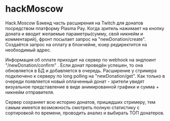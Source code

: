 # hackMoscow
Hack.Moscow
Бэкенд часть расширения на Twitch для донатов посредством платформу Plasma Pay. Когда зритель нажимает на кнопку доната и вводит желаемые параметры(сумму, свой никнейм и комментарий), фронт посылает запрос на "newDonation/create". Создаётся запрос на оплату в блокчейне, юзер редиректится на необходимый адрес.

Информация об оплате приходит на сервер по webhook на эндпоинт "/newDonation/confirm" . Если донат проведён успешен, то она обновляется в БД и добавляется в очередь. Расширение у стримера подключено к серверу по long polling на "newDonation/get". Как только в очереди появляется новый оплаченный донат - зрители увидят визуальное представление в виде анимированной графики и сумма + никнейм отправителя. 

Сервер сохраняет всю историю донатов, пришедших стримеру, тем самым имеется возможность смотреть полную статистику с сортировкой по времени, проводить анализ и выбирать ТОП донатеров.
